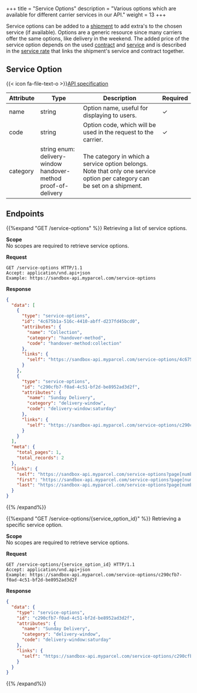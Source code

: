 +++
title = "Service Options"
description = "Various options which are available for different carrier services in our API."
weight = 13
+++

Service options can be added to a [shipment](/api/resources/shipments/) to add extra's to the chosen service (if available). Options are a generic resource since many carriers offer the same options, like delivery in the weekend. The added price of the service option depends on the used [contract](/api/resources/contracts/) and [service](/api/resources/services/) and is described in the [service rate](/api/resources/service-rates/) that links the shipment's service and contract together.

## Service Option

{{< icon fa-file-text-o >}}[API specification](https://docs.myparcel.com/api-specification#/ServiceOptions)

Attribute | Type                                                                    | Description                                                                                                               | Required
--------- | ------------------------------------------------------------------------| ------------------------------------------------------------------------------------------------------------------------- |----------------
name      | string                                                                  | Option name, useful for displaying to users.                                                                              | ✓
code      | string                                                                  | Option code, which will be used in the request to the carrier.                                                            | ✓
category  | string enum: delivery-window<br> handover-method<br> proof-of-delivery  | The category in which a service option belongs. Note that only one service option per category can be set on a shipment.  |

## Endpoints

{{%expand "GET /service-options" %}}
Retrieving a list of service options.

**Scope**  
No scopes are required to retrieve service options.

**Request**
```http
GET /service-options HTTP/1.1
Accept: application/vnd.api+json
Example: https://sandbox-api.myparcel.com/service-options
``` 

**Response**
```json
{
  "data": [
    {
      "type": "service-options",
      "id": "4c675b1a-516c-4410-abff-d237fd45bcd0",
      "attributes": {
        "name": "Collection",
        "category": "handover-method",
        "code": "handover-method:collection"
      },
      "links": {
        "self": "https://sandbox-api.myparcel.com/service-options/4c675b1a-516c-4410-abff-d237fd45bcd0"
      }
    },
    {
      "type": "service-options",
      "id": "c290cfb7-f0ad-4c51-bf2d-be8952ad3d2f",
      "attributes": {
        "name": "Sunday Delivery",
        "category": "delivery-window",
        "code": "delivery-window:saturday"
      },
      "links": {
        "self": "https://sandbox-api.myparcel.com/service-options/c290cfb7-f0ad-4c51-bf2d-be8952ad3d2f"
      }
    }
  ],
  "meta": {
    "total_pages": 1,
    "total_records": 2
  },
  "links": {
    "self": "https://sandbox-api.myparcel.com/service-options?page[number]=1&page[size]=30",
    "first": "https://sandbox-api.myparcel.com/service-options?page[number]=1&page[size]=30",
    "last": "https://sandbox-api.myparcel.com/service-options?page[number]=1&page[size]=30"
  }
}
```

{{% /expand%}}

{{%expand "GET /service-options/{service_option_id}" %}}
Retrieving a specific service option.

**Scope**  
No scopes are required to retrieve service options.

**Request**
```http
GET /service-options/{service_option_id} HTTP/1.1
Accept: application/vnd.api+json
Example: https://sandbox-api.myparcel.com/service-options/c290cfb7-f0ad-4c51-bf2d-be8952ad3d2f
``` 

**Response**
```json
{
  "data": {
    "type": "service-options",
    "id": "c290cfb7-f0ad-4c51-bf2d-be8952ad3d2f",
    "attributes": {
      "name": "Sunday Delivery",
      "category": "delivery-window",
      "code": "delivery-window:saturday"
    },
    "links": {
      "self": "https://sandbox-api.myparcel.com/service-options/c290cfb7-f0ad-4c51-bf2d-be8952ad3d2f"
    }
  }
}
```

{{% /expand%}}
